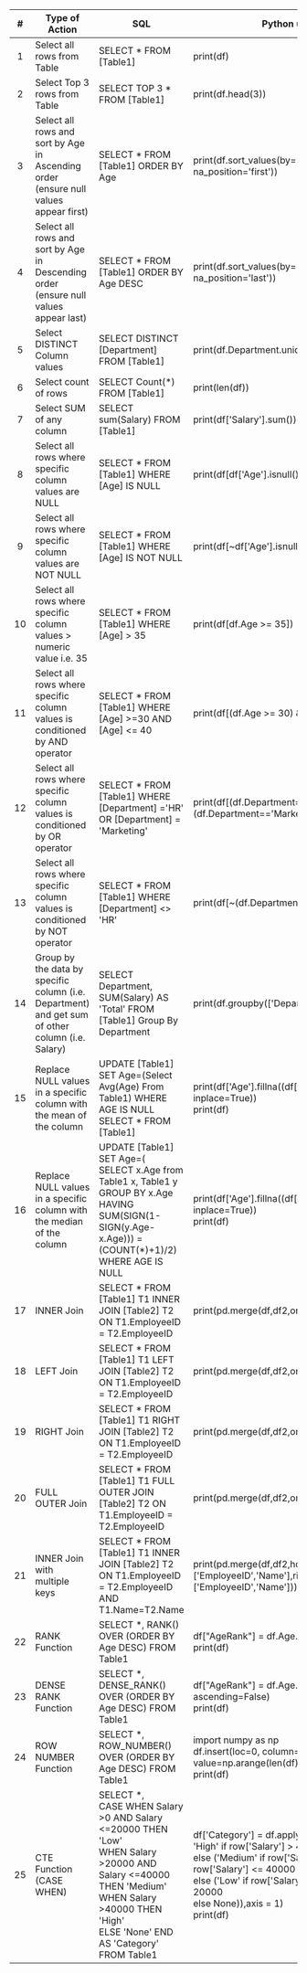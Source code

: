 |  # 	| Type of Action                                                                                       	| SQL                                                                                                                                                                                                                                          	| Python using   Pandas                                                                                                                                                                                                                                                                                	|
|:--:	|------------------------------------------------------------------------------------------------------	|----------------------------------------------------------------------------------------------------------------------------------------------------------------------------------------------------------------------------------------------	|------------------------------------------------------------------------------------------------------------------------------------------------------------------------------------------------------------------------------------------------------------------------------------------------------	|
|  1 	| Select all rows   from Table                                                                         	| SELECT * FROM   [Table1]                                                                                                                                                                                                                     	| print(df)                                                                                                                                                                                                                                                                                            	|
|  2 	| Select   Top 3 rows from Table                                                                       	| SELECT   TOP 3 * FROM [Table1]                                                                                                                                                                                                               	| print(df.head(3))                                                                                                                                                                                                                                                                                    	|
|  3 	| Select   all rows and sort by Age in Ascending order (ensure null values appear first)               	| SELECT   * FROM [Table1] ORDER BY Age                                                                                                                                                                                                        	| print(df.sort_values(by=['Age'],   ascending=True, na_position='first'))                                                                                                                                                                                                                             	|
|  4 	| Select   all rows and sort by Age in Descending order (ensure null values appear last)               	| SELECT   * FROM [Table1] ORDER BY Age DESC                                                                                                                                                                                                   	| print(df.sort_values(by=['Age'],   ascending=False, na_position='last'))                                                                                                                                                                                                                             	|
|  5 	| Select   DISTINCT Column values                                                                      	| SELECT   DISTINCT [Department] FROM [Table1]                                                                                                                                                                                                 	| print(df.Department.unique())                                                                                                                                                                                                                                                                        	|
|  6 	| Select   count of rows                                                                               	| SELECT   Count(*) FROM [Table1]                                                                                                                                                                                                              	| print(len(df))                                                                                                                                                                                                                                                                                       	|
|  7 	| Select   SUM of any column                                                                           	| SELECT   sum(Salary) FROM [Table1]                                                                                                                                                                                                           	| print(df['Salary'].sum())                                                                                                                                                                                                                                                                            	|
|  8 	| Select   all rows where specific column values are NULL                                              	| SELECT   * FROM [Table1] WHERE [Age] IS NULL                                                                                                                                                                                                 	| print(df[df['Age'].isnull()])                                                                                                                                                                                                                                                                        	|
|  9 	| Select   all rows where specific column values are NOT NULL                                          	| SELECT   * FROM [Table1] WHERE [Age] IS NOT NULL                                                                                                                                                                                             	| print(df[~df['Age'].isnull()])                                                                                                                                                                                                                                                                       	|
| 10 	| Select   all rows where specific column values > numeric value i.e. 35                               	| SELECT   * FROM [Table1] WHERE [Age] > 35                                                                                                                                                                                                    	| print(df[df.Age   >= 35])                                                                                                                                                                                                                                                                            	|
| 11 	| Select   all rows where specific column values is conditioned by AND operator                        	| SELECT   * FROM [Table1] WHERE [Age] >=30 AND [Age] <= 40                                                                                                                                                                                    	| print(df[(df.Age   >= 30) & (df.Age <= 40)])                                                                                                                                                                                                                                                         	|
| 12 	| Select   all rows where specific column values is conditioned by OR operator                         	| SELECT   * FROM [Table1] WHERE [Department] ='HR' OR [Department] = 'Marketing'                                                                                                                                                              	| print(df[(df.Department=='HR')   \| (df.Department=='Marketing')])                                                                                                                                                                                                                                   	|
| 13 	| Select   all rows where specific column values is conditioned by NOT operator                        	| SELECT   * FROM [Table1] WHERE [Department] <> 'HR'                                                                                                                                                                                          	| print(df[~(df.Department=='HR')])                                                                                                                                                                                                                                                                    	|
| 14 	| Group   by the data by specific column (i.e. Department) and get sum of other column   (i.e. Salary) 	| SELECT   Department, SUM(Salary) AS 'Total' FROM [Table1] Group By Department                                                                                                                                                                	| print(df.groupby(['Department'])['Salary'].sum())                                                                                                                                                                                                                                                    	|
| 15 	| Replace   NULL values in a specific column with the mean of the column                               	| UPDATE   [Table1] SET Age=(Select Avg(Age) From Table1) WHERE AGE IS NULL<br>     SELECT * FROM [Table1]                                                                                                                                     	| print(df['Age'].fillna((df['Age'].mean()),   inplace=True))<br>     print(df)                                                                                                                                                                                                                        	|
| 16 	| Replace   NULL values in a specific column with the median of the column                             	| UPDATE   [Table1] SET Age=(<br>     SELECT x.Age from Table1 x, Table1 y<br>     GROUP BY x.Age<br>     HAVING SUM(SIGN(1-SIGN(y.Age-x.Age))) = (COUNT(*)+1)/2) <br>     WHERE AGE IS NULL                                                   	| print(df['Age'].fillna((df['Age'].median()),   inplace=True))<br>     print(df)                                                                                                                                                                                                                      	|
| 17 	| INNER   Join                                                                                         	| SELECT   * FROM [Table1] T1 INNER JOIN [Table2] T2 ON T1.EmployeeID = T2.EmployeeID                                                                                                                                                          	| print(pd.merge(df,df2,on='EmployeeID'))                                                                                                                                                                                                                                                              	|
| 18 	| LEFT   Join                                                                                          	| SELECT   * FROM [Table1] T1 LEFT JOIN [Table2] T2 ON T1.EmployeeID = T2.EmployeeID                                                                                                                                                           	| print(pd.merge(df,df2,on='EmployeeID',how='left'))                                                                                                                                                                                                                                                   	|
| 19 	| RIGHT   Join                                                                                         	| SELECT   * FROM [Table1] T1 RIGHT JOIN [Table2] T2 ON T1.EmployeeID = T2.EmployeeID                                                                                                                                                          	| print(pd.merge(df,df2,on='EmployeeID',how='right'))                                                                                                                                                                                                                                                  	|
| 20 	| FULL   OUTER Join                                                                                    	| SELECT   * FROM [Table1] T1 FULL OUTER JOIN [Table2] T2 ON T1.EmployeeID =   T2.EmployeeID                                                                                                                                                   	| print(pd.merge(df,df2,on='EmployeeID',how='outer'))                                                                                                                                                                                                                                                  	|
| 21 	| INNER   Join with multiple keys                                                                      	| SELECT   * FROM [Table1] T1 INNER JOIN [Table2] T2 ON T1.EmployeeID = T2.EmployeeID   AND T1.Name=T2.Name                                                                                                                                    	| print(pd.merge(df,df2,how='inner',left_on=['EmployeeID','Name'],right_on=['EmployeeID','Name']))                                                                                                                                                                                                     	|
| 22 	| RANK   Function                                                                                      	| SELECT   *, RANK() OVER (ORDER BY Age DESC) FROM Table1                                                                                                                                                                                      	| df["AgeRank"]   = df.Age.rank(ascending=False)<br>     print(df)                                                                                                                                                                                                                                     	|
| 23 	| DENSE   RANK Function                                                                                	| SELECT   *, DENSE_RANK() OVER (ORDER BY Age DESC) FROM Table1                                                                                                                                                                                	| df["AgeRank"]   = df.Age.rank(method="dense", ascending=False)<br>     print(df)                                                                                                                                                                                                                     	|
| 24 	| ROW   NUMBER Function                                                                                	| SELECT   *, ROW_NUMBER() OVER (ORDER BY Age DESC) FROM Table1                                                                                                                                                                                	| import   numpy as np<br>     df.insert(loc=0, column='RowNum', value=np.arange(len(df))+1)<br>     print(df)                                                                                                                                                                                         	|
| 25 	| CTE   Function (CASE WHEN)                                                                           	| SELECT   *, <br>     CASE WHEN Salary >0 AND Salary <=20000 THEN 'Low'<br>          WHEN Salary >20000 AND Salary   <=40000 THEN 'Medium'<br>     	 WHEN Salary >40000 THEN 'High'<br>     	 ELSE 'None' END AS 'Category'<br>     FROM Table1 	| df['Category']   = df.apply(lambda row: <br>             'High' if row['Salary'] >   40000 <br>       else ('Medium' if row['Salary']   > 20000 and row['Salary'] <= 40000<br>       else ('Low' if row['Salary'] > 0   and row['Salary'] <= 20000<br>       else None)),axis = 1)<br>     print(df) 	|
